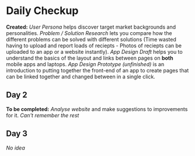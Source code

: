 # Daily Checkup
**Created:**
_User Persona_ helps discover target market backgrounds and personalities.
_Problem / Solution Research_ lets you compare how the different problems can be solved with different solutions (Time wasted having to upload and report loads of reciepts - Photos of reciepts can be uploaded to an app or a website instantly). 
_App Design Draft_ helps you to understand the basics of the layout and links between pages on **both** mobile apps and laptops. 
_App Design Prototype (unfinished)_ is an introduction to putting together the front-end of an app to create pages that can be linked together and changed between in a single click.

## Day 2
**To be completed:** _Analyse website_ and make suggestions to improvements for it.
_Can't remember the rest_

## Day 3
_No idea_
